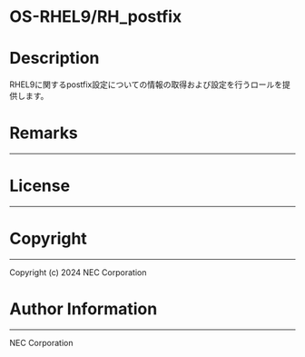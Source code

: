 OS-RHEL9/RH_postfix
=======================================================
# Description
RHEL9に関するpostfix設定についての情報の取得および設定を行うロールを提供します。

# Remarks
-------

# License
-------

# Copyright
---------
Copyright (c) 2024 NEC Corporation

# Author Information
------------------
NEC Corporation
